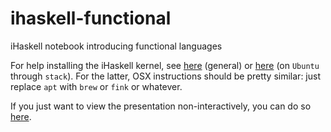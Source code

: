 # ihaskell-functional
iHaskell notebook introducing functional languages

For help installing the iHaskell kernel, see [here](https://github.com/gibiansky/IHaskell) (general) or [here](http://remusao.github.io/install-ihaskell-on-ubuntu-1404-with-stack.html) (on `Ubuntu` through `stack`). For the latter, OSX instructions should be pretty similar: just replace `apt` with `brew` or `fink` or whatever.

If you just want to view the presentation non-interactively, you can do so [here](http://devonhollowood.github.io/ihaskell-functional/).
